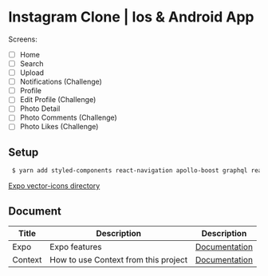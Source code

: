 # Instagram Clone | Ios & Android App

Screens:

- [ ] Home
- [ ] Search
- [ ] Upload
- [ ] Notifications (Challenge)
- [ ] Profile
- [ ] Edit Profile (Challenge)
- [ ] Photo Detail
- [ ] Photo Comments (Challenge)
- [ ] Photo Likes (Challenge)

## Setup

```bash
 $ yarn add styled-components react-navigation apollo-boost graphql react-apollo-hooks @expo/vector-icons expo-font expo-asset apollo-cache-persist apollo-cache-inmemory
```

[Expo vector-icons directory](https://icons.expo.fyi)

## Document

| Title   | Description                          | Description                             |
| ------- | ------------------------------------ | --------------------------------------- |
| Expo    | Expo features                        | [Documentation](./Documents/Expo.md)    |
| Context | How to use Context from this project | [Documentation](./Documents/Context.md) |
